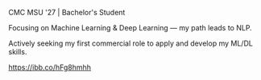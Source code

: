 CMC MSU '27 | Bachelor's Student

Focusing on Machine Learning & Deep Learning — my path leads to NLP.

Actively seeking my first commercial role to apply and develop my ML/DL skills.

https://ibb.co/hFg8hmhh
